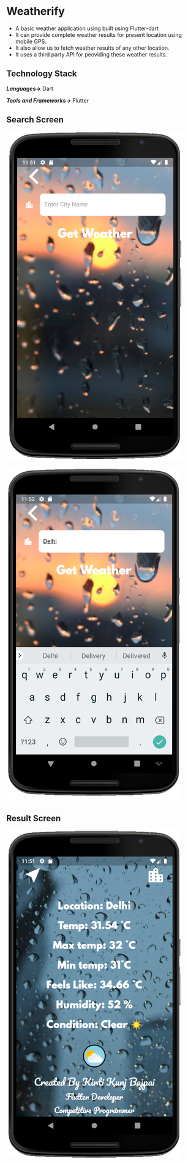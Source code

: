 # Weatherify

- A basic weather application using built using Flutter-dart
- It can provide complete weather results for present location using mobile GPS. 
- It also allow us to fetch weather results of any other location. 
- It uses a third party API for peoviding these weather results.

## Technology Stack

***Languages->*** Dart

***Tools and Frameworks->*** Flutter

## Search Screen
![App_Screens](/images/image1.png)

![App_Screens](/images/image2.png)
## Result Screen
![App_Screens](/images/image3.png)
